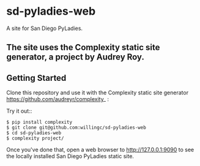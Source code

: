 sd-pyladies-web
===============

A site for San Diego PyLadies.

The site uses the Complexity static site generator, a project by Audrey Roy. 
------------------

Getting Started
---------------
Clone this repository and use it with the Complexity static site 
generator <https://github.com/audreyr/complexity>_ :

Try it out::

    $ pip install complexity
    $ git clone git@github.com:willingc/sd-pyladies-web
    $ cd sd-pyladies-web
    $ complexity project/

Once you've done that, open a web browser to <http://127.0.0.1:9090> to see
the locally installed San Diego PyLadies static site.